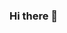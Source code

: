 ### Hi there 👋

<!--
**ojudz08/ojudz08** is a ✨ _special_ ✨ repository because its `README.md` (this file) appears on your GitHub profile.

I'm a programmer and love to automate processes!

Here are some ideas to get you started:

- 🔭 I’m currently working on ...
- 🌱 I’m currently learning ...
- 👯 I’m looking to collaborate on ...
- 🤔 I’m looking for help with ...
- 💬 Ask me about ...
- 📫 How to reach me: ...
- 😄 Pronouns: ...
- ⚡ Fun fact: ...
-->
